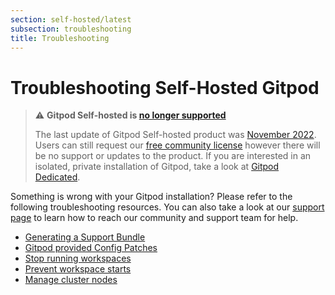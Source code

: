 ```yaml
---
section: self-hosted/latest
subsection: troubleshooting
title: Troubleshooting
---
```


# Troubleshooting Self-Hosted Gitpod

> ⚠️ **Gitpod Self-hosted is [no longer supported](/blog/introducing-gitpod-dedicated)**
>
> The last update of Gitpod Self-hosted product was [November 2022](/changelog/november-self-hosted-release). Users can still request our [free community license](/community-license) however there will be no support or updates to the product. If you are interested in an isolated, private installation of Gitpod, take a look at [Gitpod Dedicated](/dedicated).

Something is wrong with your Gitpod installation? Please refer to the following troubleshooting resources. You can also take a look at our [support page](/support) to learn how to reach our community and support team for help.

-   [Generating a Support Bundle](./support-bundle)
-   [Gitpod provided Config Patches](./config-patches)
-   [Stop running workspaces](./stop-workspaces)
-   [Prevent workspace starts](/docs/configure/self-hosted/latest/prevent-workspace-starts)
-   [Manage cluster nodes](/docs/configure/self-hosted/latest/manage-cluster-nodes)
